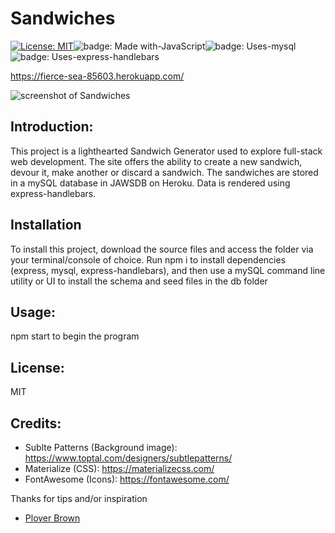 # Sandwiches

[![License: MIT](https://img.shields.io/badge/License-MIT-blue.svg)](https://www.gnu.org/licenses/gpl-3.0)![badge: Made with-JavaScript](https://img.shields.io/badge/Made%20with-JavaScript-Yellow)![badge: Uses-mysql](https://img.shields.io/badge/Uses-mysql-red)![badge: Uses-express-handlebars](https://img.shields.io/badge/Uses-express--handlebars-red)

https://fierce-sea-85603.herokuapp.com/

![screenshot of Sandwiches](.public/assets/img/screenshot.gif)

## Introduction:

This project is a lighthearted Sandwich Generator used to explore full-stack web development. The site offers the ability to create a new sandwich, devour it, make another or discard a sandwich. The sandwiches are stored in a mySQL database in JAWSDB on Heroku. Data is rendered using express-handlebars. 

## Installation

To install this project, download the source files and access the folder via your terminal/console of choice. Run npm i to install dependencies (express, mysql, express-handlebars), and then use a mySQL command line utility or UI to install the schema and seed files in the db folder

## Usage:

npm start to begin the program

## License:

MIT

## Credits:

- Sublte Patterns (Background image): https://www.toptal.com/designers/subtlepatterns/
- Materialize (CSS): https://materializecss.com/
- FontAwesome (Icons): https://fontawesome.com/

Thanks for tips and/or inspiration
- [Plover Brown](https://github.com/rebgrasshopper)